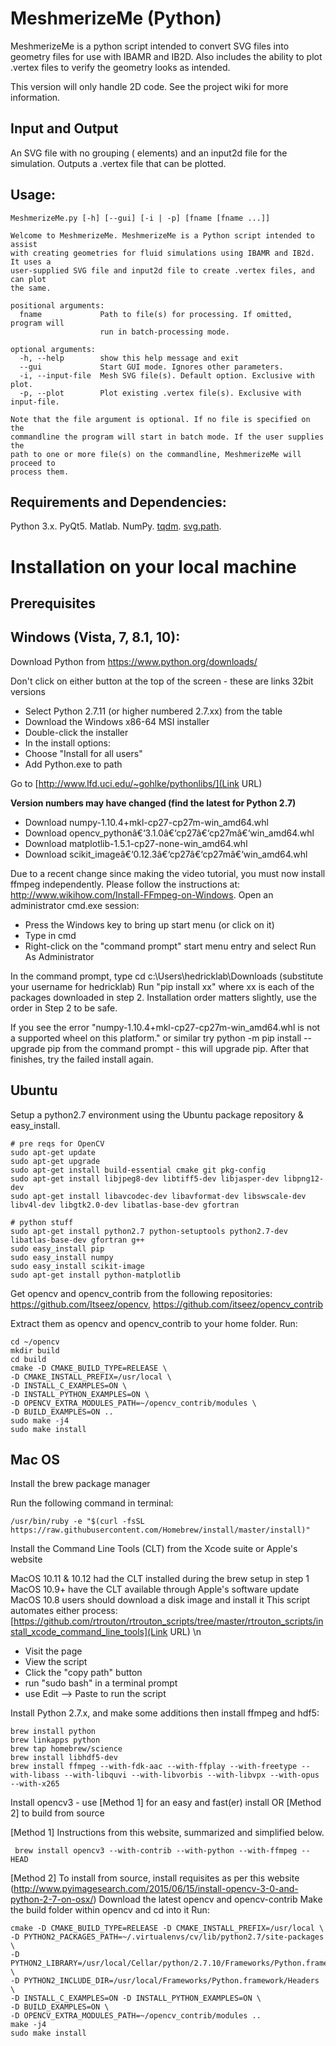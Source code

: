 # MeshmerizeMe (Python)
MeshmerizeMe is a python script intended to convert SVG files into
geometry files for use with IBAMR and IB2D. Also includes the ability to
plot .vertex files to verify the geometry looks as intended.

This version will only handle 2D code. See the project wiki for more
information.

## Input and Output
An SVG file with no grouping (<g> elements) and an input2d file for the
simulation. Outputs a .vertex file that can be plotted.

## Usage:
```
MeshmerizeMe.py [-h] [--gui] [-i | -p] [fname [fname ...]]

Welcome to MeshmerizeMe. MeshmerizeMe is a Python script intended to assist
with creating geometries for fluid simulations using IBAMR and IB2d. It uses a
user-supplied SVG file and input2d file to create .vertex files, and can plot
the same.

positional arguments:
  fname             Path to file(s) for processing. If omitted, program will
                    run in batch-processing mode.

optional arguments:
  -h, --help        show this help message and exit
  --gui             Start GUI mode. Ignores other parameters.
  -i, --input-file  Mesh SVG file(s). Default option. Exclusive with plot.
  -p, --plot        Plot existing .vertex file(s). Exclusive with input-file.

Note that the file argument is optional. If no file is specified on the
commandline the program will start in batch mode. If the user supplies the
path to one or more file(s) on the commandline, MeshmerizeMe will proceed to
process them.
```

## Requirements and Dependencies:
Python 3.x. PyQt5. Matlab. NumPy. [tqdm](https://pypi.python.org/pypi/tqdm). [svg.path](https://pypi.python.org/pypi/svg.path).

Installation on your local machine
==================================
Prerequisites
--------------
Windows (Vista, 7, 8.1, 10):
----------------------------

Download Python from https://www.python.org/downloads/

Don't click on either button at the top of the screen - these are links 32bit versions
* Select Python 2.7.11 (or higher numbered 2.7.xx) from the table
* Download the Windows x86-64 MSI installer
* Double-click the installer
* In the install options:
* Choose "Install for all users"
* Add Python.exe to path

Go to [http://www.lfd.uci.edu/~gohlke/pythonlibs/](Link URL)

**Version numbers may have changed (find the latest for Python 2.7)**

* Download numpy-1.10.4+mkl-cp27-cp27m-win_amd64.whl
* Download opencv_pythonâ€‘3.1.0â€‘cp27â€‘cp27mâ€‘win_amd64.whl
* Download matplotlib-1.5.1-cp27-none-win_amd64.whl
* Download scikit_imageâ€‘0.12.3â€‘cp27â€‘cp27mâ€‘win_amd64.whl

Due to a recent change since making the video tutorial, you must now install ffmpeg independently. Please follow the instructions at: http://www.wikihow.com/Install-FFmpeg-on-Windows.  Open an administrator cmd.exe session:

* Press the Windows key to bring up start menu (or click on it)
* Type in cmd
* Right-click on the "command prompt" start menu entry and select Run As Administrator

In the command prompt, type cd c:\Users\hedricklab\Downloads (substitute your username for hedricklab)
Run "pip install xx" where xx is each of the packages downloaded in step 2. Installation order matters slightly, use the order in Step 2 to be safe.

If you see the error "numpy-1.10.4+mkl-cp27-cp27m-win_amd64.whl is not a supported wheel on this platform." or similar try python -m pip install --upgrade pip from the command prompt - this will upgrade pip. After that finishes, try the failed install again.

Ubuntu
-------

Setup a python2.7 environment using the Ubuntu package repository & easy_install.
    
    # pre reqs for OpenCV
    sudo apt-get update
    sudo apt-get upgrade
    sudo apt-get install build-essential cmake git pkg-config
    sudo apt-get install libjpeg8-dev libtiff5-dev libjasper-dev libpng12-dev
    sudo apt-get install libavcodec-dev libavformat-dev libswscale-dev libv4l-dev libgtk2.0-dev libatlas-base-dev gfortran

    # python stuff
    sudo apt-get install python2.7 python-setuptools python2.7-dev libatlas-base-dev gfortran g++
    sudo easy_install pip
    sudo easy_install numpy
    sudo easy_install scikit-image
    sudo apt-get install python-matplotlib


Get opencv and opencv_contrib from the following repositories: https://github.com/Itseez/opencv,  https://github.com/itseez/opencv_contrib

Extract them as opencv and opencv_contrib to your home folder.
Run:

	cd ~/opencv
	mkdir build
	cd build
	cmake -D CMAKE_BUILD_TYPE=RELEASE \
	-D CMAKE_INSTALL_PREFIX=/usr/local \
	-D INSTALL_C_EXAMPLES=ON \
	-D INSTALL_PYTHON_EXAMPLES=ON \
	-D OPENCV_EXTRA_MODULES_PATH=~/opencv_contrib/modules \
	-D BUILD_EXAMPLES=ON ..
	sudo make -j4
	sudo make install

Mac OS
------

Install the brew package manager

Run the following command in terminal:
	
	/usr/bin/ruby -e "$(curl -fsSL https://raw.githubusercontent.com/Homebrew/install/master/install)"

Install the Command Line Tools (CLT) from the Xcode suite or Apple's website

MacOS 10.11 & 10.12 had the CLT installed during the brew setup in step 1
MacOS 10.9+ have the CLT available through Apple's software update
MacOS 10.8 users should download a disk image and install it
This script automates either process: [https://github.com/rtrouton/rtrouton_scripts/tree/master/rtrouton_scripts/install_xcode_command_line_tools](Link URL) \n

* Visit the page
* View the script
* Click the "copy path" button
* run "sudo bash" in a terminal prompt
* use Edit --> Paste to run the script

Install Python 2.7.x, and make some additions then install ffmpeg and hdf5:

	brew install python
	brew linkapps python
	brew tap homebrew/science
	brew install libhdf5-dev
	brew install ffmpeg --with-fdk-aac --with-ffplay --with-freetype --with-libass --with-libquvi --with-libvorbis --with-libvpx --with-opus --with-x265

Install opencv3 - use [Method 1] for an easy and fast(er) install OR [Method 2] to build from source

[Method 1] Instructions from this website, summarized and simplified below.

	 brew install opencv3 --with-contrib --with-python --with-ffmpeg --HEAD

[Method 2] To install from source, install requisites as per this website (http://www.pyimagesearch.com/2015/06/15/install-opencv-3-0-and-python-2-7-on-osx/)
Download the latest opencv and opencv-contrib
Make the build folder within opencv and cd into it
Run:

	cmake -D CMAKE_BUILD_TYPE=RELEASE -D CMAKE_INSTALL_PREFIX=/usr/local \
	-D PYTHON2_PACKAGES_PATH=~/.virtualenvs/cv/lib/python2.7/site-packages \
	-D PYTHON2_LIBRARY=/usr/local/Cellar/python/2.7.10/Frameworks/Python.framework/Versions/2.7/bin \
	-D PYTHON2_INCLUDE_DIR=/usr/local/Frameworks/Python.framework/Headers \
	-D INSTALL_C_EXAMPLES=ON -D INSTALL_PYTHON_EXAMPLES=ON \
	-D BUILD_EXAMPLES=ON \
	-D OPENCV_EXTRA_MODULES_PATH=~/opencv_contrib/modules ..
	make -j4
	sudo make install



